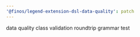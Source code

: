 ```yaml
---
'@finos/legend-extension-dsl-data-quality': patch
---
```


data quality class validation roundtrip grammar test
